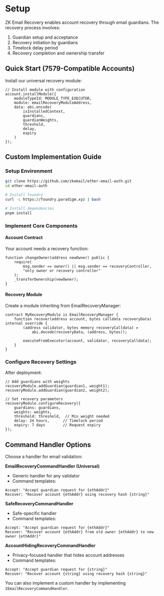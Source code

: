 # Setup

ZK Email Recovery enables account recovery through email guardians. The recovery process involves:

1. Guardian setup and acceptance
2. Recovery initiation by guardians
3. Timelock delay period
4. Recovery completion and ownership transfer

## Quick Start (7579-Compatible Accounts)

Install our universal recovery module:

```solidity:contracts/Account.sol
// Install module with configuration
account.installModule({
    moduleTypeId: MODULE_TYPE_EXECUTOR,
    module: emailRecoveryModuleAddress,
    data: abi.encode(
        isInstalledContext,
        guardians,
        guardianWeights, 
        threshold,
        delay,
        expiry
    )
});
```

## Custom Implementation Guide

### Setup Environment

```bash
git clone https://github.com/zkemail/ether-email-auth.git
cd ether-email-auth

# Install foundry
curl -L https://foundry.paradigm.xyz | bash

# Install dependencies 
pnpm install
```

### Implement Core Components

#### Account Contract
Your account needs a recovery function:

```solidity:contracts/Account.sol
function changeOwner(address newOwner) public {
    require(
        msg.sender == owner() || msg.sender == recoveryController,
        "only owner or recovery controller"
    );
    _transferOwnership(newOwner);
}
```

#### Recovery Module
Create a module inheriting from EmailRecoveryManager:

```solidity:contracts/RecoveryModule.sol
contract MyRecoveryModule is EmailRecoveryManager {
    function recover(address account, bytes calldata recoveryData) internal override {
        (address validator, bytes memory recoveryCalldata) = 
            abi.decode(recoveryData, (address, bytes));
            
        executeFromExecutor(account, validator, recoveryCalldata);
    }
}
```

### Configure Recovery Settings

After deployment:

```solidity:scripts/setup.sol
// Add guardians with weights
recoveryModule.addGuardian(guardian1, weight1);
recoveryModule.addGuardian(guardian2, weight2);

// Set recovery parameters
recoveryModule.configureRecovery({
    guardians: guardians,
    weights: weights,
    threshold: threshold,  // Min weight needed
    delay: 24 hours,      // Timelock period
    expiry: 7 days        // Request expiry
});
```

## Command Handler Options

Choose a handler for email validation:

**EmailRecoveryCommandHandler (Universal)**
- Generic handler for any validator
- Command templates:
```
Accept: "Accept guardian request for {ethAddr}"
Recover: "Recover account {ethAddr} using recovery hash {string}"
```

**SafeRecoveryCommandHandler**
- Safe-specific handler
- Command templates:
```
Accept: "Accept guardian request for {ethAddr}"
Recover: "Recover account {ethAddr} from old owner {ethAddr} to new owner {ethAddr}"
```

**AccountHidingRecoveryCommandHandler**
- Privacy-focused handler that hides account addresses
- Command templates:
```
Accept: "Accept guardian request for {string}"
Recover: "Recover account {string} using recovery hash {string}"
```

You can also implement a custom handler by implementing `IEmailRecoveryCommandHandler`.

